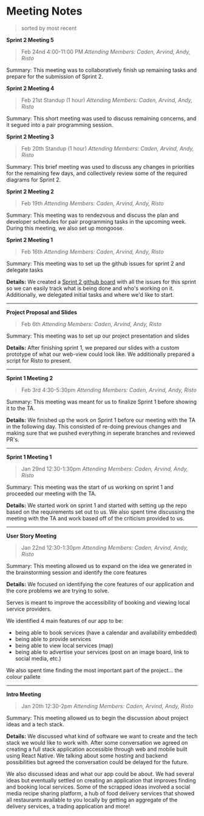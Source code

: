 # Meeting Notes

> sorted by most recent

**Sprint 2 Meeting 5**
> Feb 24nd 4:00-11:00 PM
> _Attending Members: Caden, Arvind, Andy, Risto_

Summary: This meeting was to collaboratively finish up remaining tasks and prepare for the submission of Sprint 2.

**Sprint 2 Meeting 4**
> Feb 21st Standup (1 hour)
> _Attending Members: Caden, Arvind, Andy, Risto_

Summary: This short meeting was used to discuss remaining concerns, and it segued into a pair programming session.

**Sprint 2 Meeting 3**
> Feb 20th Standup (1 hour)
> _Attending Members: Caden, Arvind, Andy, Risto_

Summary: This brief meeting was used to discuss any changes in priorities for the remaining few days, and collectively review some of the required diagrams for Sprint 2.

**Sprint 2 Meeting 2**
> Feb 19th
> _Attending Members: Caden, Arvind, Andy, Risto_

Summary: This meeting was to rendezvous and discuss the plan and developer schedules for pair programming tasks in the upcoming week. During this meeting, we also set up mongoose.

**Sprint 2 Meeting 1**

> Feb 16th
> _Attending Members: Caden, Arvind, Andy, Risto_

Summary: This meeting was to set up the github issues for sprint 2 and delegate tasks

**Details:**
We created a [Sprint 2 github board](https://github.com/COMP4350/Servus/projects/1) with all the issues for this sprint so we can easily track what is being done and who's working on it. Additionally, we delegated initial tasks and where we'd like to start.

---

**Project Proposal and Slides**

> Feb 6th
> _Attending Members: Caden, Arvind, Andy, Risto_

Summary: This meeting was to set up our project presentation and slides

**Details:**
After finishing sprint 1, we prepared our slides with a custom prototype of what our web-view could look like. We additionally prepared a script for Risto to present.

---

**Sprint 1 Meeting 2**

> Feb 3rd 4:30-5:30pm
> _Attending Members: Caden, Arvind, Andy, Risto_

Summary: This meeting was meant for us to finalize Sprint 1 before showing it to the TA.

**Details:**
We finished up the work on Sprint 1 before our meeting with the TA in the following day. This consisted of re-doing previous changes and making sure that we pushed everything in seperate branches and reviewed PR's.

---

**Sprint 1 Meeting 1**

> Jan 29nd 12:30-1:30pm
> _Attending Members: Caden, Arvind, Andy, Risto_

Summary: This meeting was the start of us working on sprint 1 and proceeded our meeting with the TA.

**Details:**
We started work on sprint 1 and started with setting up the repo based on the requirements set out to us. We also spent time discussing the meeting with the TA and work based off of the criticism provided to us.

---

**User Story Meeting**

> Jan 22nd 12:30-1:30pm
> _Attending Members: Caden, Arvind, Andy, Risto_

Summary: This meeting allowed us to expand on the idea we generated in the brainstorming session and identify the core features

**Details:**
We focused on identifying the core features of our application and the core problems we are trying to solve.

Serves is meant to improve the accessibility of booking and viewing local service providers.

We identified 4 main features of our app to be:

-   being able to book services (have a calendar and availability embedded)
-   being able to provide services
-   being able to view local services (map)
-   being able to advertise your services (post on an image board, link to social media, etc.)

We also spent time finding the most important part of the project... the colour pallete

---

**Intro Meeting**

> Jan 20th 12:30-2pm
> _Attending Members: Caden, Arvind, Andy, Risto_

Summary: This meeting allowed us to begin the discussion about project ideas and a tech stack.

**Details:**
We discussed what kind of software we want to create and the tech stack we would like to work with. After some conversation we agreed on creating a full stack application accessible through web and mobile built using React Native. We talking about some hosting and backend possibilities but agreed the conversation could be delayed for the future.

We also discussed ideas and what our app could be about. We had several ideas but eventually settled on creating an application that improves finding and booking local services. Some of the scrapped ideas involved a social media recipe sharing platform, a hub of food delivery services that showed all restaurants available to you locally by getting an aggregate of the delivery services, a trading application and more!
